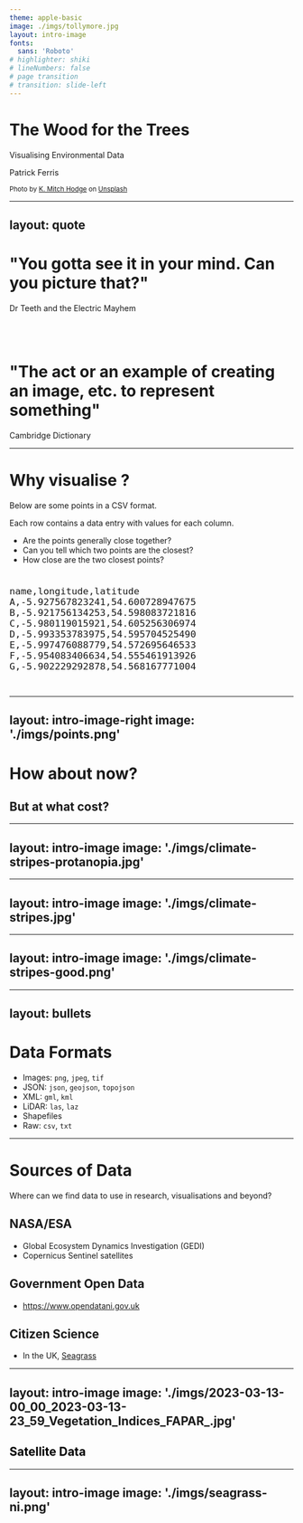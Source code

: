 ```yaml
---
theme: apple-basic
image: ./imgs/tollymore.jpg
layout: intro-image
fonts:
  sans: 'Roboto'
# highlighter: shiki
# lineNumbers: false
# page transition
# transition: slide-left
---
```


<div class="absolute left-10 top-30">
  <h1>The Wood for the Trees</h1>
  <p>Visualising Environmental Data</p>
  <p>
    <span class="font-700">
      Patrick Ferris
    </span>
  </p>
</div>

<div class="absolute left-10 bottom-10">
  <sub>
    Photo by <a href="https://unsplash.com/@kmitchhodge?utm_source=unsplash&utm_medium=referral&utm_content=creditCopyText">K. Mitch Hodge</a> on <a href="https://unsplash.com/photos/2202brFZ6pI?utm_source=unsplash&utm_medium=referral&utm_content=creditCopyText">Unsplash</a>
  </sub>
</div>

---
layout: quote
---

# "You gotta see it in your mind. Can you picture that?"
  Dr Teeth and the Electric Mayhem

<br><br>

# "The act or an example of creating an image, etc. to represent something"
  Cambridge Dictionary

---

# Why visualise ?

Below are some points in a CSV format.

Each row contains a data entry with values for each column.

 - Are the points generally close together?
 - Can you tell which two points are the closest?
 - How close are the two closest points?

<div style="font-size: 1.4em">
<pre>
<code>
name,longitude,latitude
A,-5.927567823241,54.600728947675
B,-5.921756134253,54.598083721816
C,-5.980119015921,54.605256306974
D,-5.993353783975,54.595704525490
E,-5.997476088779,54.572695646533
F,-5.954083406634,54.555461913926
G,-5.902229292878,54.568167771004
</code>
</pre>
</div>

---
layout: intro-image-right
image: './imgs/points.png'
---

# How about now?

## But at what cost?

---
layout: intro-image
image: './imgs/climate-stripes-protanopia.jpg'
---

---
layout: intro-image
image: './imgs/climate-stripes.jpg'
---

---
layout: intro-image
image: './imgs/climate-stripes-good.png'
---

---
layout: bullets
---

# Data Formats

 - Images: `png`, `jpeg`, `tif`
 - JSON: `json`, `geojson`, `topojson`
 - XML: `gml`, `kml`
 - LiDAR: `las`, `laz`
 - Shapefiles
 - Raw: `csv`, `txt`

---

# Sources of Data

Where can we find data to use in research, visualisations and beyond?

## NASA/ESA
 - Global Ecosystem Dynamics Investigation (GEDI)
 - Copernicus Sentinel satellites

## Government Open Data
 - https://www.opendatani.gov.uk

## Citizen Science
 - In the UK, [Seagrass](https://orca.cardiff.ac.uk/id/eprint/106421/3/Citizen%20science%20for%20securing%20a%20future%20for%20seagrass.pdf)


---
layout: intro-image
image: './imgs/2023-03-13-00_00_2023-03-13-23_59_Vegetation_Indices_FAPAR_.jpg'
---

<h2 style="color: black;">Satellite Data</h2>

---
layout: intro-image
image: './imgs/seagrass-ni.png'
---